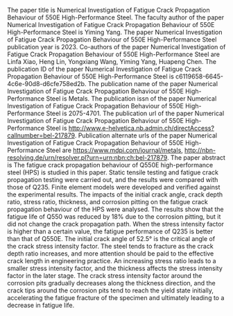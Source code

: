 The paper title is Numerical Investigation of Fatigue Crack Propagation Behaviour of 550E High-Performance Steel.
The faculty author of the paper Numerical Investigation of Fatigue Crack Propagation Behaviour of 550E High-Performance Steel is Yiming Yang.
The paper Numerical Investigation of Fatigue Crack Propagation Behaviour of 550E High-Performance Steel publication year is 2023.
Co-authors of the paper Numerical Investigation of Fatigue Crack Propagation Behaviour of 550E High-Performance Steel are Linfa Xiao, Heng Lin, Yongxiang Wang, Yiming Yang, Huapeng Chen.
The publication ID of the paper Numerical Investigation of Fatigue Crack Propagation Behaviour of 550E High-Performance Steel is c6119658-6645-4c6e-90d8-d6cfe758ed2b.
The publication name of the paper Numerical Investigation of Fatigue Crack Propagation Behaviour of 550E High-Performance Steel is Metals.
The publication issn of the paper Numerical Investigation of Fatigue Crack Propagation Behaviour of 550E High-Performance Steel is 2075-4701.
The publication url of the paper Numerical Investigation of Fatigue Crack Propagation Behaviour of 550E High-Performance Steel is http://www.e-helvetica.nb.admin.ch/directAccess?callnumber=bel-217879.
Publication alternate urls of the paper Numerical Investigation of Fatigue Crack Propagation Behaviour of 550E High-Performance Steel are https://www.mdpi.com/journal/metals, http://nbn-resolving.de/urn/resolver.pl?urn=urn:nbn:ch:bel-217879.
The paper abstract is The fatigue crack propagation behaviour of Q550E high-performance steel (HPS) is studied in this paper. Static tensile testing and fatigue crack propagation testing were carried out, and the results were compared with those of Q235. Finite element models were developed and verified against the experimental results. The impacts of the initial crack angle, crack depth ratio, stress ratio, thickness, and corrosion pitting on the fatigue crack propagation behaviour of the HPS were analysed. The results show that the fatigue life of Q550 was reduced by 18% due to the corrosion pitting, but it did not change the crack propagation path. When the stress intensity factor is higher than a certain value, the fatigue performance of Q235 is better than that of Q550E. The initial crack angle of 52.5° is the critical angle of the crack stress intensity factor. The steel tends to fracture as the crack depth ratio increases, and more attention should be paid to the effective crack length in engineering practice. An increasing stress ratio leads to a smaller stress intensity factor, and the thickness affects the stress intensity factor in the later stage. The crack stress intensity factor around the corrosion pits gradually decreases along the thickness direction, and the crack tips around the corrosion pits tend to reach the yield state initially, accelerating the fatigue fracture of the specimen and ultimately leading to a decrease in fatigue life.
